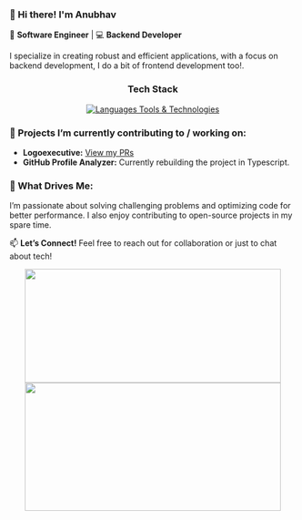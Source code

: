 ### 👋 Hi there! I'm Anubhav

🚀 **Software Engineer** | 💻 **Backend Developer**

I specialize in creating robust and efficient applications, with a focus on backend development, I do a bit of frontend development too!.

<div align="center">
  <h3>Tech Stack</h3>
</div>

<div align="center">
  <a href="">
    <img src="https://skillicons.dev/icons?i=java,js,ts,nodejs,mongodb,mysql,spring,react,vscode,jest,postman,eclipse,git,githubactions,html,css&perline=8" alt="Languages Tools & Technologies" />
  </a>
</div>

### 🔧 Projects I’m currently contributing to / working on:
- **Logoexecutive:** [View my PRs](https://github.com/TeamShiksha/logoexecutive/pulls?q=is%3Apr+is%3Aclosed+author%3ADeltaDynamo)
- **GitHub Profile Analyzer:** Currently rebuilding the project in Typescript.

### 🌟 What Drives Me:
I’m passionate about solving challenging problems and optimizing code for better performance. I also enjoy contributing to open-source projects in my spare time.

📫 **Let’s Connect!** Feel free to reach out for collaboration or just to chat about tech!

<div align="center">
  <img src="https://github-readme-stats.vercel.app/api?username=DeltaDynamo&theme=blue-green&show_icons=true&hide_border=true&count_private=true&rank_icon=github" width="450" height="200"/>
</div>
<div align="center">
  <img src="https://github-readme-streak-stats.herokuapp.com/?user=DeltaDynamo&theme=blue-green&hide_border=true" width="450" height="225"/>
</div>
